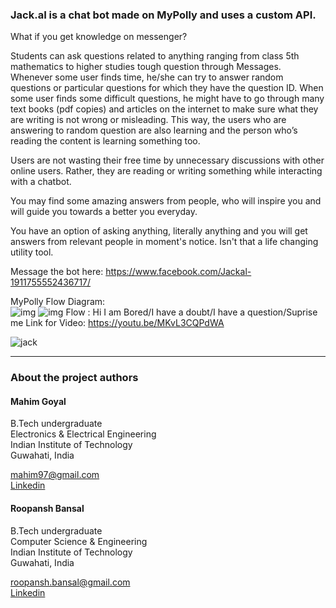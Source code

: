 ### Jack.aI is a chat bot made on MyPolly and uses a custom API.
What if you get knowledge on messenger?


Students can ask questions related to anything ranging from class 5th mathematics to higher studies tough question through Messages. 
Whenever some user finds time, he/she can try to answer random questions or particular questions for which they have the question ID. 
When some user finds some difficult questions, he might have to go through many text books (pdf copies) and articles on the internet to make sure what they are writing is not wrong or misleading. 
This way, the users who are answering to random question are also learning and the person who’s reading the content is learning something too.


Users are not wasting their free time by unnecessary discussions with other online users. 
Rather, they are reading or writing something while interacting with a chatbot.

 You may find some amazing answers from people, who will inspire you and will guide you towards a better you everyday.

You have an option of asking anything, literally anything and you will get answers from relevant people in moment's notice. Isn't  that a life changing utility tool.    

Message the bot here: https://www.facebook.com/Jackal-1911755552436717/  

MyPolly Flow Diagram:  
![img](https://github.com/roopansh/jack-ai/blob/master/Capture/Screenshot%20(35).png)
![img](https://github.com/roopansh/jack-ai/blob/master/Capture/level1.png)
Flow : 
Hi
I am Bored/I have a doubt/I have a question/Suprise me 
Link for Video: https://youtu.be/MKvL3CQPdWA  
  
![jack](https://github.com/roopansh/jack-ai/blob/master/Capture/jack.gif)


____________________

### About the project authors

#### Mahim Goyal  
B.Tech undergraduate  
Electronics & Electrical Engineering  
Indian Institute of Technology  
Guwahati, India

mahim97@gmail.com  
[Linkedin](https://www.linkedin.com/in/mahim-goyal-b59b4095/)


#### Roopansh Bansal  
B.Tech undergraduate  
Computer Science & Engineering  
Indian Institute of Technology  
Guwahati, India  

roopansh.bansal@gmail.com   
[Linkedin](www.linkedin.com/in/roopansh-bansal)

